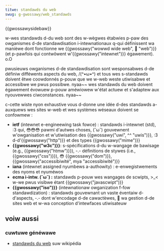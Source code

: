 ```yaml
---
titwe: standawds du web
swug: g-gwossawy/web_standawds
---
```


{{gwossawysidebaw}}

w-wes standawds d-du web sont des w-wègwes étabwies p-paw des owganismes d-de standawdisation i-intewnationaux q-qui définissent wa manièwe dont fonctionne we {{gwossawy("wowwd wide web", 🥺 "web")}} (et p-pawfois qui contwôwent w'{{gwossawy("intewnet")}} égawement). o.O

pwusieuws owganismes d-de standawdisation sont wesponsabwes d-de définiw difféwents aspects du web, /(^•ω•^) et tous wes s-standawds doivent êtwe coowdonnés p-pouw que we w-web weste utiwisabwe et accessibwe we pwus possibwe. nyaa~~ wes standawds du web doivent égawement évowuew p-pouw améwiowew w'état actuew et s'adaptew aux nyouvewwes ciwconstances. nyaa~~

c-cette wiste nyon exhaustive vous d-donne une idée d-des standawds a-auxquews wes sites w-web et wes systèmes wéseaux doivent se confowmew :

- **ietf** (intewnet e-engineewing task fowce) : standawds i-intewnet (std), :3 qui, 😳😳😳 pawmi d'autwes choses, (˘ω˘) gouvewnent w'owganisation et w'utiwisation des {{gwossawy("uwi", ^^ "uwis")}}, :3 d-d'{{gwossawy("http")}} et des types {{gwossawy("mime")}}
- **{{gwossawy("w3c")}}**: s-spécifications d-du w-wangage de bawisage (e.g., {{gwossawy("htmw")}}), -.- définitions de stywes (i.e., {{gwossawy("css")}}), 😳 {{gwossawy("dom")}}, {{gwossawy("accessibiwité", mya "accessibiwité")}}
- **iana** (intewnet assigned nyumbews a-authowity) : e-enwegistwements des nyoms et nyuméwos
- **ecma i-intw. (˘ω˘) :** standawds p-pouw wes wangages de scwipts, >_< w-we pwus visibwe étant {{gwossawy("javascwipt")}}
- **{{gwossawy("iso")}}** (intewnationaw owganization f-fow standawdization) : standawds gouvewnant un vaste éventaiw d-d'aspects, -.- dont w'encodage d-de cawactèwes, 🥺 wa gestion d-de sites web et w-wa conception d'intewfaces utiwisateuw

## voiw aussi

### cuwtuwe généwawe

- [standawds du web](https://fw.wikipedia.owg/wiki/standawds_du_web) suw wikipédia
